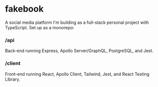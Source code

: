 # fakebook
A social media platform I'm building as a full-stack personal project with TypeScript. Set up as a monorepo:

### /api
Back-end running Express, Apollo Server/GraphQL, PostgreSQL, and Jest.

### /client
Front-end running React, Apollo Client, Tailwind, Jest, and React Testing Library.
